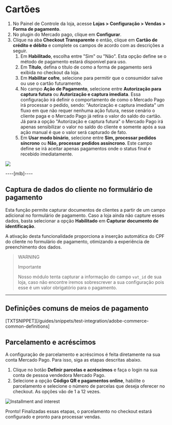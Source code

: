 # Cartões

1. No Painel de Controle da loja, acesse **Lojas > Configuração > Vendas > Forma de pagamento**.
2. No plugin do Mercado pago, clique em **Configurar**.
3. Clique na aba **Checkout Transparente** e então, clique em **Cartão de crédito e débito** e complete os campos de acordo com as descrições a seguir.
    1. Em **Habilitado**, escolha entre "Sim" ou "Não". Esta opção define se o método de pagamento estará disponível para uso.
    2. Em **Título**, defina o título de como a forma de pagamento será exibida no checkout da loja.
    3. Em **Habilitar cofre**, selecione para permitir que o consumidor salve ou use o cartão futuramente.
    4. No campo **Ação de Pagamento**, selecione entre **Autorização para captura futura** ou **Autorização e captura imediata**. Essa configuração irá definir o comportamento de como o Mercado Pago irá processar o pedido, sendo: "Autorização e captura imediata" um fluxo em que não requer nenhuma ação futura, nesse cenário o cliente paga e o Mercado Pago já retira o valor do saldo do cartão. Já para a opção "Autorização e captura futura" o Mercado Pago irá apenas sensibilizar o valor no saldo do cliente e somente após a sua ação manual é que o valor será capturado de fato.
    5. Em **Usar modo binário**, selecione entre **Sim, processar pedidos síncrono** ou **Não, processar pedidos assíncrono**. Este campo define se irá aceitar apenas pagamentos onde o status final é recebido imediatamente.

![](adobe-commerce/credito_e_debito.png)


----[mlb]----
## Captura de dados do cliente no formulário de pagamento

Esta função permite capturar documentos de clientes a partir de um campo adicional no formulário de pagamento. Caso a loja ainda não capture esses dados, basta selecionar a opção **Habilitado** em **Capturar documento de identificação**. 

A ativação desta funcionalidade proporciona a inserção automática do CPF do cliente no formulário de pagamento, otimizando a experiência de preenchimento dos dados.


> WARNING
>
> Importante
>
> Nosso módulo tenta capturar a informação do campo `vat_id` de sua loja, caso não encontre iremos sobrescrever a sua configuração pois esse é um valor obrigatório para o pagamento.

------------

## Definições comuns de meios de pagamento

[TXTSNIPPET][/guides/snippets/test-integration/adobe-commerce-common-definitions]

## Parcelamento e acréscimos

A configuração de parcelamento e acréscimos é feita diretamente na sua conta Mercado Pago. Para isso, siga as etapas descritas abaixo.

1. Clique no botão **Definir parcelas e acréscimos** e faça o login na sua conta de pessoa vendedora Mercado Pago.
2. Selecione a opção **Código QR e pagamentos online**, habilite o parcelamento e selecione o número de parcelas que deseja oferecer no checkout. As opções vão de 1 a 12 vezes.

![Installment and interest](adobe-commerce/contaptac.gif)

Pronto! Finalizadas essas etapas, o parcelamento no checkout estará configurado e pronto para processar vendas.